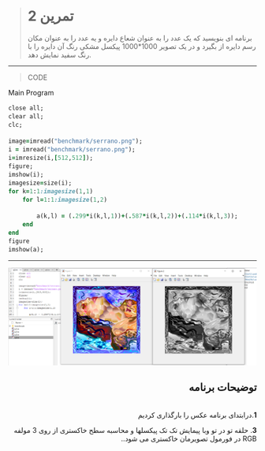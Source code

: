 > # تمرین 2
>برنامه ای بنویسید که یک عدد را به عنوان شعاع دایره و یه عدد را به عنوان مکان رسم دایره از بگیرد و در یک تصویر 1000*1000 پیکسل مشکی رنگ آن دایره را با رنگ سفید نمایش دهد. 
***
>CODE

Main Program
```ruby
close all;
clear all;
clc;

image=imread("benchmark/serrano.png");
i = imread("benchmark/serrano.png");
i=imresize(i,[512,512]);
figure;
imshow(i);
imagesize=size(i);
for k=1:1:imagesize(1,1)
    for l=1:1:imagesize(1,2)
       
        a(k,l) = (.299*i(k,l,1))+(.587*i(k,l,2))+(.114*i(k,l,3));
    end
end
figure
imshow(a); 
```
****
![image](https://github.com/semnan-university-ai/image-processing-class/blob/main/excersiecs/FatemehSeyfi/3/q3.png)




<div dir="rtl">
<h2>توضیحات برنامه</h2> <br />
 <b>1</b>.درابتدای برنامه عکس را بارگذاری کردیم<br />

<b>3</b>.    حلقه تو در تو وبا پیمایش تک تک پیکسلها و محاسبه سطح خاکستری از روی 3 مولفه RGB در فورمول تصویرمان خاکستری می شود..<br />

    
</div>

